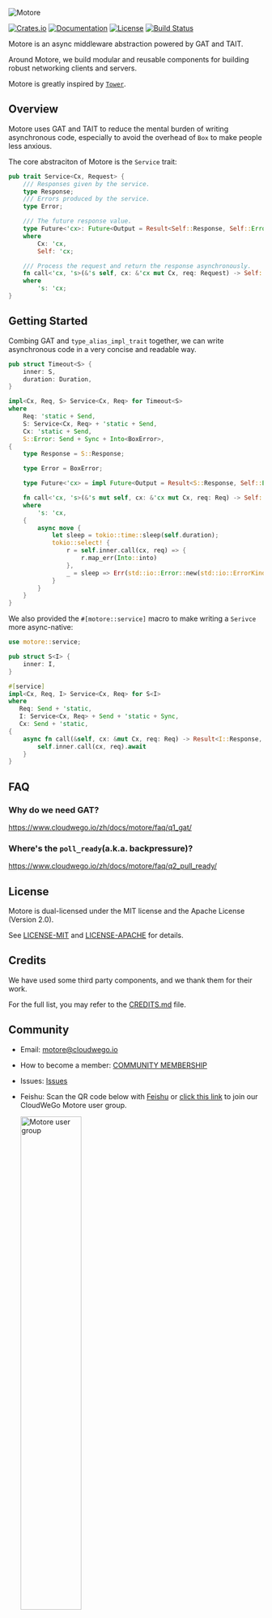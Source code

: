 ![Motore](https://github.com/cloudwego/motore/raw/main/.github/assets/logo.png?sanitize=true)

[![Crates.io](https://img.shields.io/crates/v/motore)](https://crates.io/crates/motore)
[![Documentation](https://docs.rs/motore/badge.svg)](https://docs.rs/motore)
[![License](https://img.shields.io/crates/l/motore)](#license)
[![Build Status][actions-badge]][actions-url]

[actions-badge]: https://github.com/cloudwego/motore/actions/workflows/ci.yaml/badge.svg
[actions-url]: https://github.com/cloudwego/motore/actions

Motore is an async middleware abstraction powered by GAT and TAIT.

Around Motore, we build modular and reusable components for building robust networking clients and servers.

Motore is greatly inspired by [`Tower`][tower].

[tower]: https://github.com/tower-rs/tower

## Overview

Motore uses GAT and TAIT to reduce the mental burden of writing asynchronous code, especially to avoid the overhead of `Box` to make people less anxious.

The core abstraciton of Motore is the `Service` trait:

```rust
pub trait Service<Cx, Request> {
    /// Responses given by the service.
    type Response;
    /// Errors produced by the service.
    type Error;

    /// The future response value.
    type Future<'cx>: Future<Output = Result<Self::Response, Self::Error>>  + 'cx
    where
        Cx: 'cx,
        Self: 'cx;

    /// Process the request and return the response asynchronously.
    fn call<'cx, 's>(&'s self, cx: &'cx mut Cx, req: Request) -> Self::Future<'cx>
    where
        's: 'cx;
}
```

## Getting Started

Combing GAT and `type_alias_impl_trait` together, we can write asynchronous code in a very concise and readable way.

```rust
pub struct Timeout<S> {
    inner: S,
    duration: Duration,
}

impl<Cx, Req, S> Service<Cx, Req> for Timeout<S>
where
    Req: 'static + Send,
    S: Service<Cx, Req> + 'static + Send,
    Cx: 'static + Send,
    S::Error: Send + Sync + Into<BoxError>,
{
    type Response = S::Response;

    type Error = BoxError;

    type Future<'cx> = impl Future<Output = Result<S::Response, Self::Error>> + 'cx;

    fn call<'cx, 's>(&'s mut self, cx: &'cx mut Cx, req: Req) -> Self::Future<'cx>
    where
        's: 'cx,
    {
        async move {
            let sleep = tokio::time::sleep(self.duration);
            tokio::select! {
                r = self.inner.call(cx, req) => {
                    r.map_err(Into::into)
                },
                _ = sleep => Err(std::io::Error::new(std::io::ErrorKind::TimedOut, "service time out").into()),
            }
        }
    }
}
```

We also provided the `#[motore::service]` macro to make writing a `Serivce` more async-native:

```rust
use motore::service;

pub struct S<I> {
    inner: I,
}

#[service]
impl<Cx, Req, I> Service<Cx, Req> for S<I>
where
   Req: Send + 'static,
   I: Service<Cx, Req> + Send + 'static + Sync,
   Cx: Send + 'static,
{
    async fn call(&self, cx: &mut Cx, req: Req) -> Result<I::Response, I::Error> {
        self.inner.call(cx, req).await
    }
}
```

## FAQ

### Why do we need GAT?

https://www.cloudwego.io/zh/docs/motore/faq/q1_gat/

### Where's the `poll_ready`(a.k.a. backpressure)?

https://www.cloudwego.io/zh/docs/motore/faq/q2_pull_ready/

## License

Motore is dual-licensed under the MIT license and the Apache License (Version 2.0).

See [LICENSE-MIT](https://github.com/cloudwego/motore/blob/main/LICENSE-MIT) and [LICENSE-APACHE](https://github.com/cloudwego/motore/blob/main/LICENSE-APACHE) for details.

## Credits

We have used some third party components, and we thank them for their work.

For the full list, you may refer to the [CREDITS.md](https://github.com/cloudwego/motore/blob/main/CREDITS.md) file.

## Community

- Email: [motore@cloudwego.io](mailto:motore@cloudwego.io)
- How to become a member: [COMMUNITY MEMBERSHIP](https://github.com/cloudwego/community/blob/main/COMMUNITY_MEMBERSHIP.md)
- Issues: [Issues](https://github.com/cloudwego/motore/issues)
- Feishu: Scan the QR code below with [Feishu](https://www.feishu.cn/) or [click this link](https://applink.feishu.cn/client/chat/chatter/add_by_link?link_token=a17m50a7-79cd-4ece-b14c-c1586e1aa636) to join our CloudWeGo Motore user group.

  <img src="https://github.com/cloudwego/motore/raw/main/.github/assets/motore-feishu-user-group.png" alt="Motore user group" width="50%" height="50%" />
